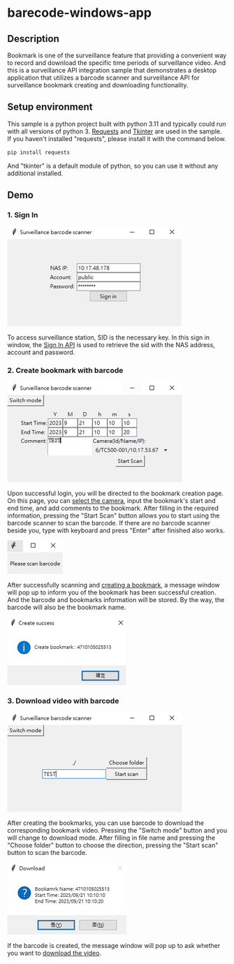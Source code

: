 # barecode-windows-app

## Description

Bookmark is one of the surveillance feature that providing a convenient way to  record and download the specific time periods of surveillance video. And this is a surveillance API integration sample that demonstrates a desktop application that utilizes a barcode scanner and surveillance API for surveillance bookmark creating and downloading functionality.

## Setup environment

This sample is a python project built with python 3.11 and typically could run with all versions of python 3. [Requests](https://requests.readthedocs.io/en/latest/) and [Tkinter](https://docs.python.org/3/library/tkinter.html) are used in the sample. If you haven't installed "requests", please install it with the command below.

```bash
pip install requests
```

And "tkinter" is a default module of python, so you can use it without any additional installed.

## Demo

### 1. Sign In

<img src="./readme_assets/login.PNG">

To access surveillance station, SID is the necessary key. In this sign in window, the [Sign In API](https://surveillance-api.synology.com/#get-/webapi/SurveillanceStation/ThirdParty/Auth/Login/v1) is used to retrieve the sid with the NAS address, account and password.

### 2. Create bookmark with barcode

<img src="./readme_assets/create_bookmark1.PNG">

Upon successful login, you will be directed to the bookmark creation page. On this page, you can [select the camera](https://surveillance-api.synology.com/#get-/webapi/SurveillanceStation/ThirdParty/Camera/List/v1), input the bookmark's start and end time, and add comments to the bookmark. After filling in the required information, pressing the "Start Scan" button allows you to start using the barcode scanner to scan the barcode. If there are no barcode scanner beside you, type with keyboard and press "Enter" after finished also works.

<img src="./readme_assets/scan.PNG">

After successfully scanning and [creating a bookmark](https://surveillance-api.synology.com/#get-/webapi/SurveillanceStation/ThirdParty/Bookmark/Create/v1), a message window will pop up to inform you of the bookmark has been successful creation. And the barcode and bookmarks information will be stored. By the way, the barcode will also be the bookmark name.

<img src="./readme_assets/create_success.PNG">

### 3. Download video with barcode

<img src="./readme_assets/download_video.PNG">

After creating the bookmarks, you can use barcode to download the corresponding bookmark video. Pressing the "Switch mode" button and you will change to download mode. After filling in file name and pressing the "Choose folder" button to choose  the direction, pressing the "Start scan" button to scan the barcode.

<img src="./readme_assets/download_success.PNG">

If the barcode is created, the message window will pop up to ask whether you want to [download the video](https://surveillance-api.synology.com/#get-/webapi/SurveillanceStation/ThirdParty/Bookmark/DownloadRecording/v1).
